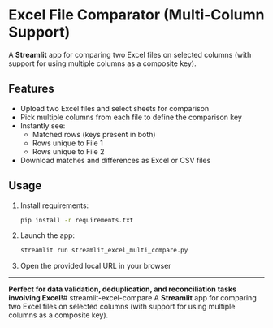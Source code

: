 # Excel File Comparator (Multi-Column Support)

A **Streamlit** app for comparing two Excel files on selected columns (with support for using multiple columns as a composite key).

## Features

- Upload two Excel files and select sheets for comparison
- Pick multiple columns from each file to define the comparison key
- Instantly see:
  - Matched rows (keys present in both)
  - Rows unique to File 1
  - Rows unique to File 2
- Download matches and differences as Excel or CSV files

## Usage

1. Install requirements:
    ```bash
    pip install -r requirements.txt
    ```

2. Launch the app:
    ```bash
    streamlit run streamlit_excel_multi_compare.py
    ```

3. Open the provided local URL in your browser

---

**Perfect for data validation, deduplication, and reconciliation tasks involving Excel!**# streamlit-excel-compare
A **Streamlit** app for comparing two Excel files on selected columns (with support for using multiple columns as a composite key).
